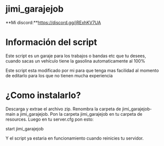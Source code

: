 # jimi_garajejob
**Mi discord:**https://discord.gg/jRExhKV7UA

# Información del script
Este script es un garaje para los trabajos o bandas etc que tu desees, cuando sacas un vehículo tiene la gasolina automaticamente al 100%

Este script esta modificado por mi para que tenga mas facilidad al momento de editarlo para los que no tienen mucha experiencia

# ¿Como instalarlo?

Descarga y extrae el archivo zip.
Renombra la carpeta de jimi_garajejob-main a jimi_garajejob.
Pon la carpeta jimi_garajejob en tu carpeta de resources.
Luego en tu server.cfg pon esto:

start jimi_garajejob

Y el script ya estaria en funcionamiento cuando reinicies tu servidor.
